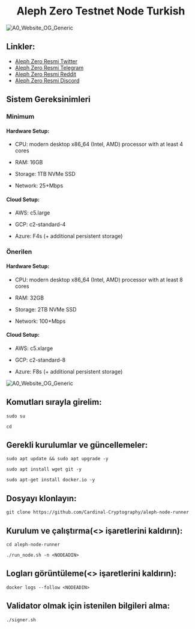 # <h1 align="center"> Aleph Zero Testnet Node Turkish </h1> 
![A0_Website_OG_Generic](https://user-images.githubusercontent.com/91866065/182647124-3f9916d0-ceea-4d9c-a938-3dafab049834.jpg)

## Linkler:
 * [Aleph Zero Resmi Twitter](https://twitter.com/aleph__zero)
 * [Aleph Zero Resmi Telegram](https://t.me/AlephZeroFoundation)
 * [Aleph Zero Resmi Reddit](https://www.reddit.com/r/AlephZero/)
 * [Aleph Zero Resmi Discord](https://discord.gg/alephzero)
 
## Sistem Gereksinimleri
### Minimum
#### Hardware Setup:

* CPU: modern desktop x86_64 (Intel, AMD) processor with at least 4 cores

* RAM:  16GB

* Storage: 1TB NVMe SSD

* Network: 25+Mbps

#### Cloud Setup:

* AWS: c5.large

* GCP: c2-standard-4

* Azure: F4s (+ additional persistent storage)

### Önerilen
#### Hardware Setup:

* CPU: modern desktop x86_64 (Intel, AMD) processor with at least 8 cores

* RAM:  32GB

* Storage: 2TB NVMe SSD

* Network: 100+Mbps

#### Cloud Setup:

* AWS: c5.xlarge

* GCP: c2-standard-8

* Azure: F8s (+ additional persistent storage)

![A0_Website_OG_Generic](https://alephzero.org/blog/app/uploads/2022/06/A0_Nodes_Requirements-1536x800.jpg)

## Komutları sırayla girelim:
```
sudo su

cd
```

## Gerekli kurulumlar ve güncellemeler:
```
sudo apt update && sudo apt upgrade -y

sudo apt install wget git -y

sudo apt-get install docker.io -y
```

## Dosyayı klonlayın:
```
git clone https://github.com/Cardinal-Cryptography/aleph-node-runner
```

## Kurulum ve çalıştırma(<> işaretlerini kaldırın):
```
cd aleph-node-runner

./run_node.sh -n <NODEADIN>
```

## Logları görüntüleme(<> işaretlerini kaldırın):
```
docker logs --follow <NODEADIN>
```

## Validator olmak için istenilen bilgileri alma:
```
./signer.sh
```
